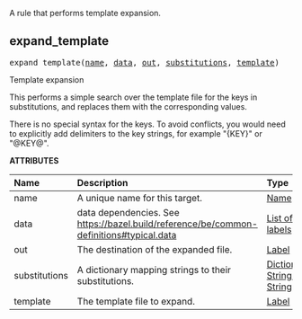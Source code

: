 <!-- Generated with Stardoc: http://skydoc.bazel.build -->

A rule that performs template expansion.

<a id="expand_template"></a>

## expand_template

<pre>
expand_template(<a href="#expand_template-name">name</a>, <a href="#expand_template-data">data</a>, <a href="#expand_template-out">out</a>, <a href="#expand_template-substitutions">substitutions</a>, <a href="#expand_template-template">template</a>)
</pre>

Template expansion

This performs a simple search over the template file for the keys in
substitutions, and replaces them with the corresponding values.

There is no special syntax for the keys. To avoid conflicts, you would need to
explicitly add delimiters to the key strings, for example "{KEY}" or "@KEY@".

**ATTRIBUTES**


| Name  | Description | Type | Mandatory | Default |
| :------------- | :------------- | :------------- | :------------- | :------------- |
| <a id="expand_template-name"></a>name |  A unique name for this target.   | <a href="https://bazel.build/concepts/labels#target-names">Name</a> | required |  |
| <a id="expand_template-data"></a>data |  data dependencies. See https://bazel.build/reference/be/common-definitions#typical.data   | <a href="https://bazel.build/concepts/labels">List of labels</a> | optional |  `[]`  |
| <a id="expand_template-out"></a>out |  The destination of the expanded file.   | <a href="https://bazel.build/concepts/labels">Label</a> | required |  |
| <a id="expand_template-substitutions"></a>substitutions |  A dictionary mapping strings to their substitutions.   | <a href="https://bazel.build/rules/lib/dict">Dictionary: String -> String</a> | required |  |
| <a id="expand_template-template"></a>template |  The template file to expand.   | <a href="https://bazel.build/concepts/labels">Label</a> | required |  |



